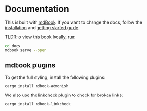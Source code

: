 # Documentation

This is built with [mdBook](https://github.com/rust-lang/mdBook). If you want to
change the docs, follow the [installation](https://rust-lang.github.io/mdBook/guide/installation.html) 
and [getting started guide](https://rust-lang.github.io/mdBook/guide/creating.html).

TLDR:to view this book locally, run:

```sh
cd docs
mdbook serve --open
```

## mdbook plugins

To get the full styling, install the following plugins:

```sh
cargo install mdbook-admonish
```

We also use the [linkcheck](https://github.com/Michael-F-Bryan/mdbook-linkcheck)
plugin to check for broken links:

```sh
cargo install mdbook-linkcheck
```
